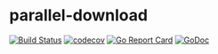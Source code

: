 # parallel-download

[![Build Status](https://travis-ci.com/hioki-daichi/parallel-download.svg?branch=master)](https://travis-ci.com/hioki-daichi/parallel-download)
[![codecov](https://codecov.io/gh/hioki-daichi/parallel-download/branch/master/graph/badge.svg)](https://codecov.io/gh/hioki-daichi/parallel-download)
[![Go Report Card](https://goreportcard.com/badge/github.com/hioki-daichi/parallel-download)](https://goreportcard.com/report/github.com/hioki-daichi/parallel-download)
[![GoDoc](https://godoc.org/github.com/hioki-daichi/parallel-download?status.svg)](https://godoc.org/github.com/hioki-daichi/parallel-download)
